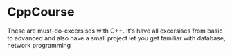 # CppCourse
These are must-do-excersises with C++. It's have all excersises from basic to advanced and also have a small project let you get familiar with database, network programming
